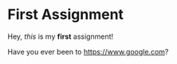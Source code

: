 # First Assignment

Hey, *this* is my **first** assignment!

Have you ever been to https://www.google.com?
